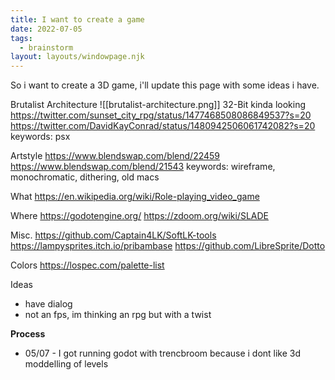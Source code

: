 ```yaml
---
title: I want to create a game
date: 2022-07-05
tags:
  - brainstorm
layout: layouts/windowpage.njk
---
```

So i want to create a 3D game, i'll update this page with some ideas i have.

Brutalist Architecture
 ![[brutalist-architecture.png]]
32-Bit kinda looking
https://twitter.com/sunset_city_rpg/status/1477468508086849537?s=20
https://twitter.com/DavidKayConrad/status/1480942506061742082?s=20
keywords: psx

Artstyle
https://www.blendswap.com/blend/22459
https://www.blendswap.com/blend/21543
keywords: wireframe, monochromatic, dithering, old macs

What
https://en.wikipedia.org/wiki/Role-playing_video_game

Where
https://godotengine.org/
https://zdoom.org/wiki/SLADE

Misc.
https://github.com/Captain4LK/SoftLK-tools
https://lampysprites.itch.io/pribambase
https://github.com/LibreSprite/Dotto

Colors
https://lospec.com/palette-list

Ideas
- have dialog
- not an fps, im thinking an rpg but with a twist

**Process**
- 05/07 - I got running godot with trencbroom because i dont like 3d moddelling of levels


